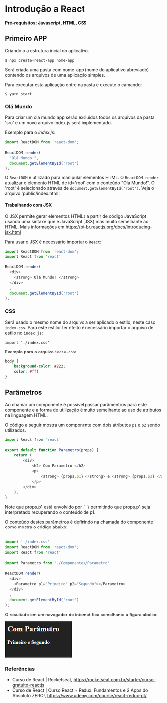 # Introdução a React
**Pré-requisitos: Javascript, HTML, CSS** 

## Primeiro APP 

Criando o a estrutura incial do aplicativo. 
```
$ npx create-react-app nome-app
```
Será criada uma pasta com nome-app (nome do aplicativo abreviado) contendo os arquivos de uma aplicação simples.   

Para executar esta aplicação entre na pasta e execute o camando: 
``` 
$ yarn start
``` 

### Olá Mundo 

Para criar um olá mundo app serão excluídos todos os arquivos da pasta 'src' e um novo arquivo index.js será implementado. 

Exemplo para o *index.js*: 
```javascript
import ReactDOM from 'react-dom';

ReactDOM.render(
  "Olá Mundo!",
  document.getElementById('root')
);
```

O `ReactDOM` é utilizado para manipular elementos HTML. O `ReactDOM.render` atualizar o elemento HTML de id='root' com o conteúdo "Olá Mundo!". O 'root' é selecionado através de `document.getElementById('root')`. Veja o arquivo 'public/index.html'. 

#### Trabalhando com JSX

O JSX permite gerar elementos HTMLs a partir de código JavaScript usando uma sintaxe que é JavaScript (JSX) mas muito semelhante ao HTML. Mais informações em https://pt-br.reactjs.org/docs/introducing-jsx.html  

Para usar o JSX é necessário importar o `React`: 
```javascript
import ReactDOM from 'react-dom';
import React from 'react'

ReactDOM.render(
  <div>
    <strong> Olá Mundo! </strong>
  </div>
  ,
  document.getElementById('root')
);
``` 

### CSS 

Será usado o mesmo nome do arquivo a ser aplicado o estilo, neste caso `index.css`. Para este estilor ter efeito é necessário importar o arquivo de estilo no `index.js`: 
```
import './index.css'
```

Exemplo para o arquivo `index.css`:
```css 
body {
    background-color: #222;
    color: #fff 
}
``` 


## Parâmetros 

Ao chamar um componente é possível passar parâmentros para este componente e a forma de utilização é muito semelhante ao uso de atributos na linguagem HTML. 

O código a seguir mostra um componente com dois atributos `p1` e `p2` sendo utilizados. 
```javascript 
import React from 'react' 

export default function Parametro(props) {
    return (
        <div> 
            <h2> Com Parametro </h2>
            <p> 
                <strong> {props.p1} </strong> e <strong> {props.p2} </strong>     
            </p> 
        </div>
    );
}
``` 
Note que props.p1 está envolvido por `{ }` permitindo que props.p1 seja interpretado recuperando o conteúdo de p1.  

O conteúdo destes parâmetros é definindo na chamada do componente como mostra o código abaixo: 
```javascript

import './index.css'
import ReactDOM from 'react-dom';
import React from 'react'

import Parametro from './Componentes/Parametro'

ReactDOM.render(
  <div>
    <Parametro p1="Primeiro" p2="Segundo"></Parametro>
  </div>
  ,
  document.getElementById('root')
);
```

O resultado em um navegador de internet fica semelhante a figura abaixo: 


![Tela do Navegador](com_parametro.png)

### Referências
* Curso de React | Rocketseat, https://rocketseat.com.br/starter/curso-gratuito-reactjs
* Curso de React | Curso React + Redux: Fundamentos e 2 Apps do Absoluto ZERO!, https://www.udemy.com/course/react-redux-pt/ 
